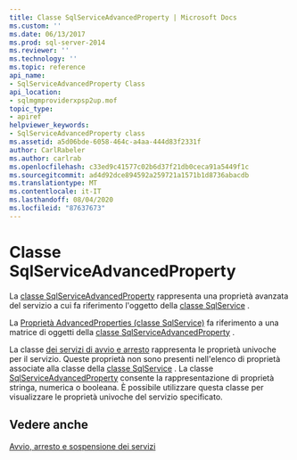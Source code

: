 ```yaml
---
title: Classe SqlServiceAdvancedProperty | Microsoft Docs
ms.custom: ''
ms.date: 06/13/2017
ms.prod: sql-server-2014
ms.reviewer: ''
ms.technology: ''
ms.topic: reference
api_name:
- SqlServiceAdvancedProperty Class
api_location:
- sqlmgmproviderxpsp2up.mof
topic_type:
- apiref
helpviewer_keywords:
- SqlServiceAdvancedProperty class
ms.assetid: a5d06bde-6058-464c-a4aa-444d83f2331f
author: CarlRabeler
ms.author: carlrab
ms.openlocfilehash: c33ed9c41577c02b6d37f21db0ceca91a5449f1c
ms.sourcegitcommit: ad4d92dce894592a259721a1571b1d8736abacdb
ms.translationtype: MT
ms.contentlocale: it-IT
ms.lasthandoff: 08/04/2020
ms.locfileid: "87637673"
---
```

# <a name="sqlserviceadvancedproperty-class"></a>Classe SqlServiceAdvancedProperty
  La [classe SqlServiceAdvancedProperty](sqlserviceadvancedproperty-class.md) rappresenta una proprietà avanzata del servizio a cui fa riferimento l'oggetto della [classe SqlService](../sqlservice-class/sqlservice-class.md) .  
  
 La [Proprietà AdvancedProperties (classe SqlService)](../sqlservice-class/advancedproperties-property-sqlservice-class.md) fa riferimento a una matrice di oggetti della [classe SqlServiceAdvancedProperty](sqlserviceadvancedproperty-class.md) .  
  
 La classe [dei servizi di avvio e arresto](https://technet.microsoft.com/library/ms174886\(v=sql.105\).aspx) rappresenta le proprietà univoche per il servizio. Queste proprietà non sono presenti nell'elenco di proprietà associate alla classe della [classe SqlService](https://technet.microsoft.com/library/ms186497.aspx) . La classe [SqlServiceAdvancedProperty](https://technet.microsoft.com/library/ms182447.aspx) consente la rappresentazione di proprietà stringa, numerica o booleana. È possibile utilizzare questa classe per visualizzare le proprietà univoche del servizio specificato.  
  
## <a name="see-also"></a>Vedere anche  
 [Avvio, arresto e sospensione dei servizi](https://technet.microsoft.com/library/ms174886\(v=sql.105\).aspx)  
  
  
